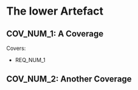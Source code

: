 
The lower Artefact
==================

## COV_NUM_1: A Coverage

Covers:
*   REQ_NUM_1

## COV_NUM_2: Another Coverage


